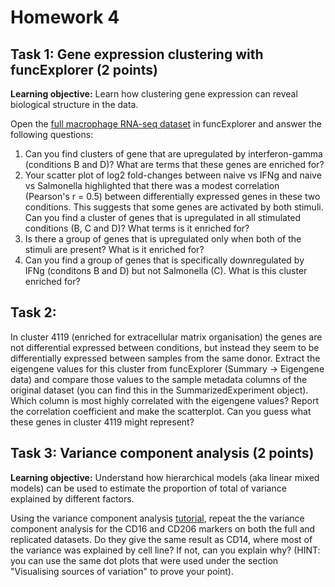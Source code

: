 # Homework 4

## Task 1: Gene expression clustering with funcExplorer (2 points)
**Learning objective:** Learn how clustering gene expression can reveal biological structure in the data.

Open the [full macrophage RNA-seq dataset](https://biit.cs.ut.ee/funcexplorer/link/ecb43) in funcExplorer and answer the following questions:

 1. Can you find clusters of gene that are upregulated by interferon-gamma (conditions B and D)? What are terms that these genes are enriched for?
 2. Your scatter plot of log2 fold-changes between naive vs IFNg and naive vs Salmonella highlighted that there was a modest correlation (Pearson's r = 0.5) between differentially expressed genes in these two conditions. This suggests that some genes are  activated by both stimuli. Can you find a cluster of genes that is upregulated in all stimulated conditions (B, C and D)? What terms is it enriched for?
 3. Is there a group of genes that is upregulated only when both of the stimuli are present? What is it enriched for?
 4. Can you find a group of genes that is specifically downregulated by IFNg (conditons B and D) but not Salmonella (C). What is this cluster enriched for?

## Task 2: 

In cluster 4119 (enriched for extracellular matrix organisation) the genes are not differential expressed between conditions, but instead they seem to be differentially expressed between samples from the same donor. Extract the eigengene values for this cluster from funcExplorer (Summary -> Eigengene data) and compare those values to the sample metadata columns of the original dataset (you can find this in the SummarizedExperiment object). Which column is most highly correlated with the eigengene values? Report the correlation coefficient and make the scatterplot. Can you guess what these genes in cluster 4119 might represent?
 

## Task 3: Variance component analysis (2 points)
**Learning objective:** Understand how hierarchical models (aka linear mixed models) can be used to estimate the proportion of total of variance explained by different factors.

Using the variance component analysis [tutorial](https://github.com/kauralasoo/flow_cytomtery_genetics/blob/master/analysis/variance_components/estimate_variance_components.md), repeat the the variance component analysis for the CD16 and CD206 markers on both the full and replicated datasets. Do they give the same result as CD14, where most of the variance was explained by cell line?  If not, can you explain why? (HINT: you can use the same dot plots that were used under the section "Visualising sources of variation" to prove your point).
<!--stackedit_data:
eyJoaXN0b3J5IjpbLTIxMDgyMDIxMzNdfQ==
-->